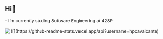 ## Hi👋
<div style="display: inline_block">
  <div>
    <a>- I’m currently studing Software Engineering at 42SP</a><br><br>
    ![](https://github-readme-stats.vercel.app/api?username=hpcavalcante)
    <img align="left" src="https://github-readme-stats.vercel.app/api/top-langs/?username=hpcavalcante&layout=compact&langs_count=7&theme=dracula"/><br><br><br><br><br><br>
  </div>
</div>


